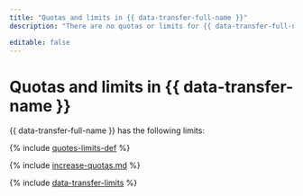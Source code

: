 ```yaml
---
title: "Quotas and limits in {{ data-transfer-full-name }}"
description: "There are no quotas or limits for {{ data-transfer-full-name }}."

editable: false
---
```


# Quotas and limits in {{ data-transfer-name }}

{{ data-transfer-full-name }} has the following limits:

{% include [quotes-limits-def](../../_includes/quotes-limits-def.md) %}

{% include [increase-quotas.md](../../_includes/increase-quotas.md) %}

{% include [data-transfer-limits](../../_includes/data-transfer/data-transfer-limits.md) %}

